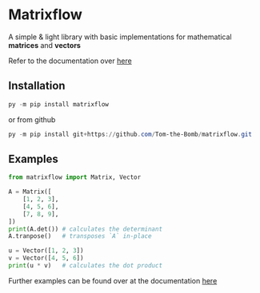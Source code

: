 
# Matrixflow

A simple & light library with basic implementations for mathematical **matrices** and **vectors**

Refer to the documentation over [here](https://matrixflow.readthedocs.io/en/latest/index.html)

## Installation

```powershell
py -m pip install matrixflow
```

or from github

```powershell
py -m pip install git+https://github.com/Tom-the-Bomb/matrixflow.git
```

## Examples

```py
from matrixflow import Matrix, Vector

A = Matrix([
    [1, 2, 3],
    [4, 5, 6],
    [7, 8, 9],
])
print(A.det()) # calculates the determinant
A.tranpose()   # transposes `A` in-place

u = Vector([1, 2, 3])
v = Vector([4, 5, 6])
print(u * v)   # calculates the dot product
```

Further examples can be found over at the documentation [here](https://matrixflow.readthedocs.io/en/latest/examples.html)
